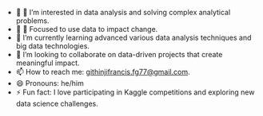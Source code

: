 - 👋 👀 I’m interested in data analysis and solving complex analytical problems.
- 👋 👀 Focused to use data to impact change.
- 🌱 I’m currently learning advanced various data analysis techniques and big data technologies.
- 💞️ I’m looking to collaborate on data-driven projects that create meaningful impact.
- 📫 How to reach me: githinjifrancis.fg77@gmail.com.
- 😄 Pronouns: he/him
- ⚡ Fun fact: I love participating in Kaggle competitions and exploring new data science challenges.
<!---
Franky-star101/Franky-star101 is a ✨ special ✨ repository because its `README.md` (this file) appears on your GitHub profile.
You can click the Preview link to take a look at your changes.
--->
